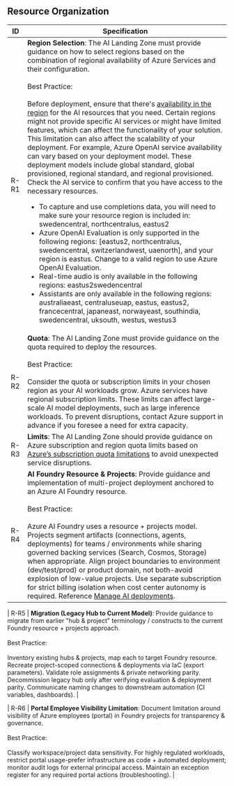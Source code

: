 ## Resource Organization

| ID   | Specification |
|------|--------------|
| R-R1 | **Region Selection**: The AI Landing Zone must provide guidance on how to select regions based on the combination of regional availability of Azure Services and their configuration.<br><br>Best Practice:<br><br>Before deployment, ensure that there's [availability in the region](https://azure.microsoft.com/explore/global-infrastructure/products-by-region/#products-by-region_tab5) for the AI resources that you need. Certain regions might not provide specific AI services or might have limited features, which can affect the functionality of your solution. This limitation can also affect the scalability of your deployment. For example, Azure OpenAI service availability can vary based on your deployment model. These deployment models include global standard, global provisioned, regional standard, and regional provisioned. Check the AI service to confirm that you have access to the necessary resources.<ul><li>To capture and use completions data, you will need to make sure your resource region is included in: swedencentral, northcentralus, eastus2</li><li>Azure OpenAI Evaluation is only supported in the following regions: [eastus2, northcentralus, swedencentral, switzerlandwest, uaenorth], and your region is eastus. Change to a valid region to use Azure OpenAI Evaluation.</li><li>Real-time audio is only available in the following regions: eastus2swedencentral</li><li>Assistants are only available in the following regions: australiaeast, centraluseuap, eastus, eastus2, francecentral, japaneast, norwayeast, southindia, swedencentral, uksouth, westus, westus3</li></ul> |
| R-R2 | **Quota**: The AI Landing Zone must provide guidance on the quota required to deploy the resources.<br><br>Best Practice:<br><br>Consider the quota or subscription limits in your chosen region as your AI workloads grow. Azure services have regional subscription limits. These limits can affect large-scale AI model deployments, such as large inference workloads. To prevent disruptions, contact Azure support in advance if you foresee a need for extra capacity. |
| R-R3 | **Limits**: The AI Landing Zone should provide guidance on Azure subscription and region quota limits based on [Azure’s subscription quota limitations](https://learn.microsoft.com/azure/azure-resource-manager/management/azure-subscription-service-limits) to avoid unexpected service disruptions. |
| R-R4 | **AI Foundry Resource & Projects**: Provide guidance and implementation of multi-project deployment anchored to an Azure AI Foundry resource.<br><br>Best Practice:<br><br>Azure AI Foundry uses a resource + projects model. Projects segment artifacts (connections, agents, deployments) for teams / environments while sharing governed backing services (Search, Cosmos, Storage) when appropriate. Align project boundaries to environment (dev/test/prod) or product domain, not both-avoid explosion of low-value projects. Use separate subscription for strict billing isolation when cost center autonomy is required. Reference [Manage AI deployments](https://learn.microsoft.com/azure/cloud-adoption-framework/scenarios/ai/manage#manage-ai-deployment). |

| R-R5 | **Migration (Legacy Hub to Current Model)**: Provide guidance to migrate from earlier "hub & project" terminology / constructs to the current Foundry resource + projects approach.<br><br>Best Practice:<br><br>Inventory existing hubs & projects, map each to target Foundry resource. Recreate project-scoped connections & deployments via IaC (export parameters). Validate role assignments & private networking parity. Decommission legacy hub only after verifying evaluation & deployment parity. Communicate naming changes to downstream automation (CI variables, dashboards). |

| R-R6 | **Portal Employee Visibility Limitation**: Document limitation around visibility of Azure employees (portal) in Foundry projects for transparency & governance.<br><br>Best Practice:<br><br>Classify workspace/project data sensitivity. For highly regulated workloads, restrict portal usage-prefer infrastructure as code + automated deployment; monitor audit logs for external principal access. Maintain an exception register for any required portal actions (troubleshooting). |
